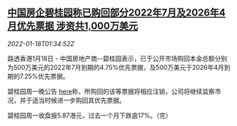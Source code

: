 <!--1642471262000-->
[中国房企碧桂园称已购回部分2022年7月及2026年4月优先票据 涉资共1,000万美元](https://cn.reuters.com/article/country-garden-repurchase-preference-bil-idCNKBS2JS031)
------

<div><i>2022-01-18T01:34:52Z</i></div><p>路透香港1月18日 - 中国房地产商--碧桂园表示，已于公开市场购回本金总额分别为500万美元的2022年7月到期的4.75%优先票据，及500万美元于2026年4月到期的7.25%优先票据。</p><p>碧桂园周一晚公告 <a href="https://www1.hkexnews.hk/listedco/listconews/sehk/2022/0117/2022011700999_c.pdf">here</a>称，所购回的该等票据将相应注销，公司将继续监察市况，并于适当时候进一步购回其优先票据。</p><p>碧桂园周一收盘报5.87港元，过去一个月下跌逾17%。（完）</p>
